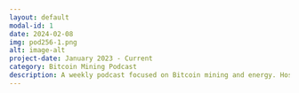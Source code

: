 ```yaml
---
layout: default
modal-id: 1
date: 2024-02-08
img: pod256-1.png
alt: image-alt
project-date: January 2023 - Current
category: Bitcoin Mining Podcast
description: A weekly podcast focused on Bitcoin mining and energy. Hosted by <a href="https://twitter.com/bitkite">Rod</a> and <a href="https://twitter.com/econoalchemist">econoalchemist</a>. You can find all the Pod256 episodes <a href="https://podcastindex.org/podcast/5876654">here</a>.
---
```

